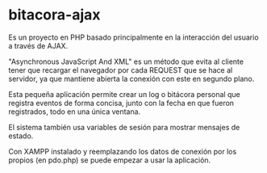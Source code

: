 # bitacora-ajax
<p>Es un proyecto en PHP basado principalmente en la interacción del usuario a través de AJAX.</p>
<p>"Asynchronous JavaScript And XML" es un método que evita al cliente tener que recargar el navegador por cada REQUEST que se hace al servidor, ya que mantiene abierta la conexión con este en segundo plano.</p>
<p>Esta pequeña aplicación permite crear un log o bitácora personal que registra eventos de forma concisa, junto con la fecha en que fueron registrados, todo en una única ventana.</p>
<p>El sistema también usa variables de sesión para mostrar mensajes de estado.</p>
<p>Con XAMPP instalado y reemplazando los datos de conexión por los propios (en pdo.php) se puede empezar a usar la aplicación.</p>
